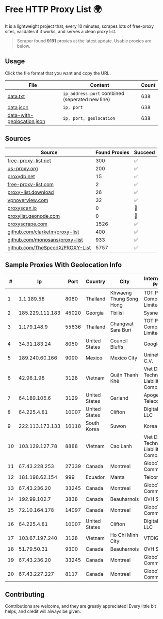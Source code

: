 
# Free HTTP Proxy List 🌍

It is a lightweight project that, every 10 minutes, scrapes lots of free-proxy sites, validates if it works, and serves a clean proxy list.


> Scraper found **9191** proxies at the latest update. Usable proxies are below.

## Usage

Click the file format that you want and copy the URL.


|File|Content|Count|
|----|-------|-----|
|[data.txt](https://raw.githubusercontent.com/themiralay/Proxy-List-World/master/data.txt)|`ip_address:port` combined (seperated new line)|638|
|[data.json](https://raw.githubusercontent.com/themiralay/Proxy-List-World/master/data.json)|`ip, port`|638|
|[data-with-geolocation.json](https://raw.githubusercontent.com/themiralay/Proxy-List-World/master/data-with-geolocation.json)|`ip, port, geolocation`|638|

## Sources

|Source|Found Proxies|Succeed|
|------|-------------|-------|
|[free-proxy-list.net](https://free-proxy-list.net)|300|✅|
|[us-proxy.org](https://www.us-proxy.org)|200|✅|
|[proxydb.net](http://proxydb.net)|15|✅|
|[free-proxy-list.com](https://free-proxy-list.com/?page=&port=&type%5B%5D=http&type%5B%5D=https&up_time=0&search=Search)|2|✅|
|[proxy-list.download](https://www.proxy-list.download/HTTP)|26|✅|
|[vpnoverview.com](https://vpnoverview.com/privacy/anonymous-browsing/free-proxy-servers)|32|✅|
|[proxyscan.io](https://www.proxyscan.io)|0|🚫|
|[proxylist.geonode.com](https://proxylist.geonode.com/api/proxy-list?limit=300&page=1&sort_by=lastChecked&sort_type=desc&protocols=http,https)|0|🚫|
|[proxyscrape.com](https://api.proxyscrape.com/v2/?request=displayproxies&protocol=http&timeout=10000&country=all&ssl=all&anonymity=all)|1526|✅|
|[github.com/clarketm/proxy-list](https://raw.githubusercontent.com/clarketm/proxy-list/master/proxy-list-raw.txt)|400|✅|
|[github.com/monosans/proxy-list](https://raw.githubusercontent.com/monosans/proxy-list/main/proxies/http.txt)|933|✅|
|[github.com/TheSpeedX/PROXY-List](https://raw.githubusercontent.com/TheSpeedX/PROXY-List/master/http.txt)|5757|✅|


## Sample Proxies With Geolocation Info

|#|Ip|Port|Country|City|Internet Service Provider|
|-|--|----|-------|----|-------------------------|
|1|1.1.189.58|8080|Thailand|Khwaeng Thung Song Hong|TOT Public Company Limited|
|2|185.229.111.183|45020|Georgia|Tbilisi|Sysnet LLC|
|3|1.179.148.9|55636|Thailand|Changwat Sara Buri|TOT Public Company Limited|
|4|34.31.183.24|8050|United States|Council Bluffs|Google LLC|
|5|189.240.60.166|9090|Mexico|Mexico City|Uninet S.A. de C.V.|
|6|42.96.1.98|3128|Vietnam|Quận Thanh Khê|Viet Digital Technology Liability Company|
|7|64.189.106.6|3129|United States|Garland|Apogee Telecom Inc.|
|8|64.225.4.81|10007|United States|Clifton|DigitalOcean, LLC|
|9|222.113.173.133|10118|South Korea|Suwon|Korea Telecom|
|10|103.129.127.78|8888|Vietnam|Cao Lanh|Viet Digital Technology Liability Company|
|11|67.43.228.253|27339|Canada|Montreal|GloboTech Communications|
|12|181.198.62.154|999|Ecuador|Manta|Telconet S.A|
|13|67.43.236.20|33245|Canada|Montreal|GloboTech Communications|
|14|192.99.102.7|3838|Canada|Beauharnois|OVH SAS|
|15|72.10.164.178|14097|Canada|Montreal|GloboTech Communications|
|16|64.225.4.81|10007|United States|Clifton|DigitalOcean, LLC|
|17|103.67.197.240|3128|Vietnam|Ho Chi Minh City|VTDIGITAL|
|18|51.79.50.31|9300|Canada|Beauharnois|OVH SAS|
|19|67.43.236.20|33245|Canada|Montreal|GloboTech Communications|
|20|67.43.227.227|8117|Canada|Montreal|GloboTech Communications|



## Contributing

Contributions are welcome, and they are greatly appreciated! Every
little bit helps, and credit will always be given.

